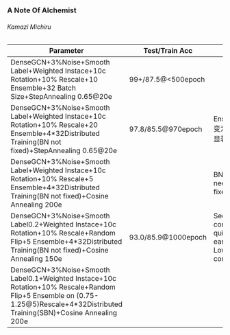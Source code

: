 ### A Note Of Alchemist

###### Kamazi Michiru

| Parameter                                                    | Test/Train Acc      | Notes                                                   |
| ------------------------------------------------------------ | ------------------- | ------------------------------------------------------- |
| DenseGCN+3%Noise+Smooth Label+Weighted Instace+10c Rotation+10% Rescale+10 Ensemble+32 Batch Size+StepAnnealing 0.65@20e | 99+/87.5@<500epoch  |                                                         |
| DenseGCN+3%Noise+Smooth Label+Weighted Instace+10c Rotation+10% Rescale+20 Ensemble+4*32Distributed Training(BN not fixed)+StepAnnealing 0.65@20e | 97.8/85.5@970epoch  | Ensemble10变为20没有显著改进                            |
| DenseGCN+3%Noise+Smooth Label+Weighted Instace+10c Rotation+10% Rescale+5 Ensemble+4*32Distributed Training(BN not fixed)+Cosine Annealing 200e |                     | BN may need to be fixed to SBN                          |
| DenseGCN+3%Noise+Smooth Label0.2+Weighted Instace+10c Rotation+10% Rescale+Random Flip+5 Ensemble+4*32Distributed Training(BN not fixed)+Cosine Annealing 150e | 93.0/85.9@1000epoch | Seems converges quicker at early runs: ? Low confidence |
| DenseGCN+3%Noise+Smooth Label0.1+Weighted Instace+10c Rotation+10% Rescale+Random Flip+5 Ensemble on (0.75-1.25@5)Rescale+4*32Distributed Training(SBN)+Cosine Annealing 200e |                     |                                                         |

